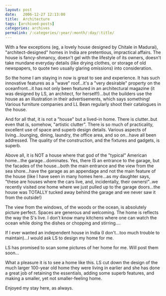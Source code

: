 ```yaml
---
layout: post
date:	2006-12-27 12:13:00
title:  Architecture
tags: [archived-posts]
categories: archives
permalink: /:categories/:year/:month/:day/:title/
---
```

With a few exceptions (eg, a lovely house designed by Chitale in Madurai), "architect-designed" homes in India are pretentious, impractical affairs. The house is fancy-shmancy, doesn't gel with the lifestyle of its owners, doesn't take mundane everyday details (like drying clothes, or storage of old newspapers, to quote two usually glaring omissions) into consideration.

So the home I am staying in now is great to see and experience. It has such innovative features as a "wave" roof...it's a "very desirable" property on the oceanfront...it has not only been featured in an architectural magazine (it was designed by LS, an architect, for herself!)...but the builders use the house as an illustration in their advertisements, which says something! Various furniture companies and LL Bean regularly shoot their catalogues in the house.

And for all that, it is not a "house" but a lived-in home. There is clutter..but even that is, somehow, "artistic clutter". There is so much of practicality, excellent use of space and superb design details. Various aspects of living...lounging, dining, laundry, the office area, and so on...have all been addressed. The quality of the construction, and the fixtures and gadgets, is superb.

Above all, it is NOT a house where that god of the "typical" American home...the garage...dominates. Yes, there IS an entrance to the garage, but the facades of the house...both the main entrance and the view from the sea shore...have the garage as an appendage and not the main feature of the house (like I have seen in many homes here...as my daughter says, "these are houses where the cars live, and, incidentally, their owners!"..we recently visited one home where we just pulled up to the garage doors...the house was TOTALLY tucked away behind the garage and we never saw it from the outside!)

The view from the windows, of the woods or the ocean, is absolutely picture perfect. Spaces are generous and welcoming. The home is reflects the way the S's live. I don't know many kitchens where one can watch the ocean while doing the dishes or chopping and stirring....

If I ever wanted an independent house in India (I don't...too much trouble to maintain)...I would ask LS to design my home for me.

LS has promised to scan some pictures  of her home for me. Will post them soon...

What a pleasure it is to see a home like this. LS cut down the design of the much larger 100-year old home they were living in earlier and she has done a great job of retaining the essentials, adding some superb features, and making a smaller, yet not smaller-feeling home.

Enjoyed my stay here, as always.
